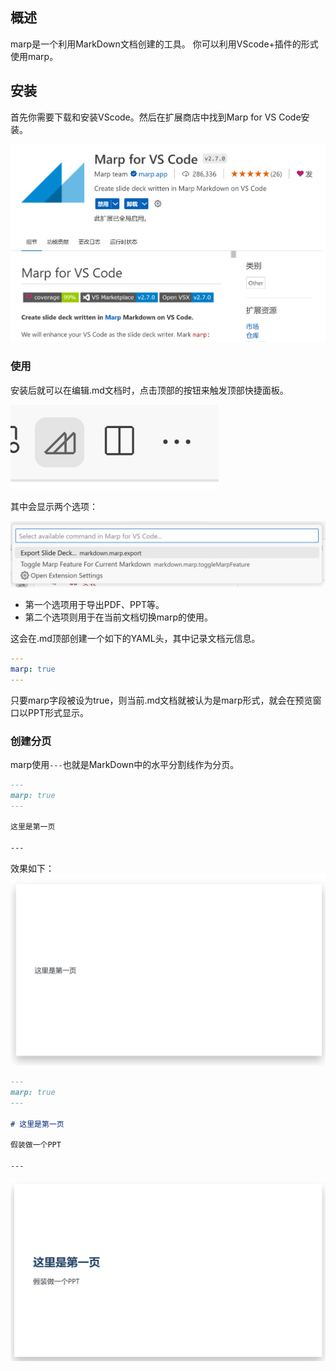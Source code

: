## 概述
marp是一个利用MarkDown文档创建的工具。
你可以利用VScode+插件的形式使用marp。
## 安装
首先你需要下载和安装VScode。然后在扩展商店中找到Marp for VS Code安装。

![Marp](image.png)

### 使用

安装后就可以在编辑.md文档时，点击顶部的按钮来触发顶部快捷面板。

![Alt text](image-1.png)

其中会显示两个选项：

![Alt text](image-2.png)

- 第一个选项用于导出PDF、PPT等。
- 第二个选项则用于在当前文档切换marp的使用。

这会在.md顶部创建一个如下的YAML头，其中记录文档元信息。
```yaml
---
marp: true
---
```
只要marp字段被设为true，则当前.md文档就被认为是marp形式，就会在预览窗口以PPT形式显示。

### 创建分页
marp使用`---`也就是MarkDown中的水平分割线作为分页。

```markdown
---
marp: true
---

这里是第一页

---
```
效果如下：
![Alt text](image-3.png)



```markdown
---
marp: true
---

# 这里是第一页

假装做一个PPT

---
```
![Alt text](image-4.png)
